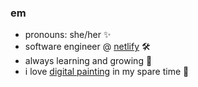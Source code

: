 ### em

- pronouns: she/her ✨
- software engineer @ [netlify](https://www.netlify.com/) 🛠️
- always learning and growing 🌱
- i love [digital painting](https://www.instagram.com/mlyzhng) in my spare time 🎨
